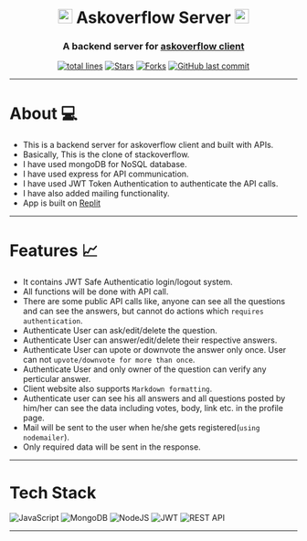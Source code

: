 <h1 align="center"><img src="https://user-images.githubusercontent.com/76911582/198497528-58826a25-b6ca-40cf-839c-b410c933e9a5.png" width="25px"/> Askoverflow Server <img src="https://user-images.githubusercontent.com/76911582/198497528-58826a25-b6ca-40cf-839c-b410c933e9a5.png" width="25px"/></h1>


<h3 align="center">A backend server for <a href="https://github.com/vasu-1/askoverflow-client">askoverflow client</a></h3>

<div align="center">
<a href="https://github.com/vasu-1/askoverflow-server"><img src="https://sloc.xyz/github/vasu-1/askoverflow-server" alt="total lines"/></a>
<a href="https://github.com/vasu-1/askoverflow-server"><img src="https://img.shields.io/github/stars/vasu-1/askoverflow-server" alt="Stars"/></a>
<a href="https://github.com/vasu-1/askoverflow-server/network/members"><img src="https://img.shields.io/github/forks/vasu-1/askoverflow-server" alt="Forks"/></a>
<a href="https://github.com/vasu-1/askoverflow-server/commits"><img alt="GitHub last commit" src="https://img.shields.io/github/last-commit/vasu-1/askoverflow-server?logo=github"></a>
</div>

---

# About :computer:
  
- This is a backend server for askoverflow client and built with APIs. 
- Basically, This is the clone of stackoverflow.
- I have used mongoDB for NoSQL database. 
- I have used express for API communication. 
- I have used JWT Token Authentication to authenticate the API calls.
- I have also added mailing functionality.
- App is built on <a href="https://replit.com/~" >Replit</a>

---

# Features :chart_with_upwards_trend:
- It contains JWT Safe Authenticatio login/logout system.
- All functions will be done with API call.
- There are some public API calls like, anyone can see all the questions and can see the answers, but cannot do actions which `requires authentication`.
- Authenticate User can ask/edit/delete the question.
- Authenticate User can answer/edit/delete their respective answers.
- Authenticate User can upote or downvote the answer only once. User can not `upvote/downvote for more than once`.
- Authenticate User and only owner of the question can verify any perticular answer.
- Client website also supports `Markdown formatting`.
- Authenticate user can see his all answers and all questions posted by him/her can see the data including votes, body, link etc. in the profile page.
- Mail will be sent to the user when he/she gets registered(`using nodemailer`).
- Only required data will be sent in the response.

---

# Tech Stack

![JavaScript](https://img.shields.io/badge/javascript-%23323330.svg?style=for-the-badge&logo=javascript&logoColor=%23F7DF1E)
![MongoDB](https://img.shields.io/badge/MongoDB-%234ea94b.svg?style=for-the-badge&logo=mongodb&logoColor=white)
![NodeJS](https://img.shields.io/badge/node.js-6DA55F?style=for-the-badge&logo=node.js&logoColor=white)
![JWT](https://img.shields.io/badge/JWT-black?style=for-the-badge&logo=JSON%20web%20tokens)
![REST API](https://img.shields.io/badge/rest%20api%20-%23323330.svg?&style=for-the-badge&logo=rest&logoColor=%23F7DF1E)

---
